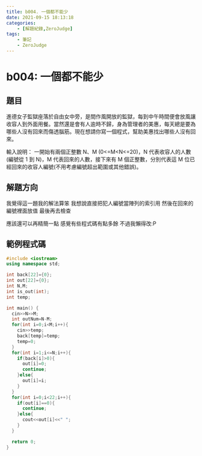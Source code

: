 ```yaml
---
title: b004. 一個都不能少
date: 2021-09-15 18:13:18
categories: 
    - [解題紀錄,ZeroJudge]
tags:
    - 筆記
    - ZeroJudge
---
```

b004: 一個都不能少
===
題目
---
進德女子監獄座落於自由女中旁，是間作風開放的監獄，每到中午時間便會放風讓收容人到外面用餐。當然還是會有人逾時不歸，身為管理者的美惠，每天總是要為哪些人沒有回來而傷透腦筋。現在想請你寫一個程式，幫助美惠找出哪些人沒有回來。

輸入說明：
一開始有兩個正整數 N、M (0<=M<N<=20)，N 代表收容人的人數(編號從 1 到 N)，M 代表回來的人數，接下來有 M 個正整數，分別代表這 M 位已經回來的收容人編號(不用考慮編號超出範圍或其他錯誤)。

解題方向
---
我覺得這一題我的解法算笨
我想說直接把犯人編號當陣列的索引用
然後在回來的編號裡面放值
最後再去檢查

應該還可以再精簡一點
感覺有些程式碼有點多餘
不過我懶得改:P


範例程式碼
---
```cpp
#include <iostream>
using namespace std;

int back[22]={0};
int out[22]={0};
int N,M;
int is_out(int);
int temp;

int main() {
  cin>>N>>M;
  int outNum=N-M;
  for(int i=0;i<M;i++){
    cin>>temp;
    back[temp]=temp;
    temp=0;
  }
  for(int i=1;i<=N;i++){
    if(back[i]>0){
      out[i]=0;
      continue;
    }else{
      out[i]=i;
    }
  }
  for(int i=0;i<22;i++){
    if(out[i]==0){
      continue;
    }else{
      cout<<out[i]<<" ";
    }
  }

  return 0;
}
```